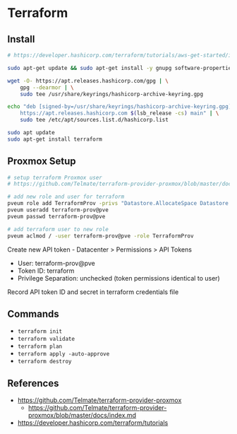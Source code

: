 # Terraform

## Install

```sh
# https://developer.hashicorp.com/terraform/tutorials/aws-get-started/install-cli

sudo apt-get update && sudo apt-get install -y gnupg software-properties-common

wget -O- https://apt.releases.hashicorp.com/gpg | \
    gpg --dearmor | \
    sudo tee /usr/share/keyrings/hashicorp-archive-keyring.gpg

echo "deb [signed-by=/usr/share/keyrings/hashicorp-archive-keyring.gpg] \
    https://apt.releases.hashicorp.com $(lsb_release -cs) main" | \
    sudo tee /etc/apt/sources.list.d/hashicorp.list

sudo apt update
sudo apt-get install terraform
```

## Proxmox Setup

```sh
# setup terraform Proxmox user
# https://github.com/Telmate/terraform-provider-proxmox/blob/master/docs/index.md

# add new role and user for terraform
pveum role add TerraformProv -privs "Datastore.AllocateSpace Datastore.Audit Pool.Allocate Sys.Audit Sys.Console Sys.Modify VM.Allocate VM.Audit VM.Clone VM.Config.CDROM VM.Config.Cloudinit VM.Config.CPU VM.Config.Disk VM.Config.HWType VM.Config.Memory VM.Config.Network VM.Config.Options VM.Migrate VM.Monitor VM.PowerMgmt"
pveum useradd terraform-prov@pve
pveum passwd terraform-prov@pve

# add terraform user to new role
pveum aclmod / -user terraform-prov@pve -role TerraformProv
```

Create new API token - Datacenter > Permissions > API Tokens

- User: terraform-prov@pve
- Token ID: terraform
- Privilege Separation: unchecked (token permissions identical to user)

Record API token ID and secret in terraform credentials file

## Commands

- `terraform init`
- `terraform validate`
- `terraform plan`
- `terraform apply -auto-approve`
- `terraform destroy`

## References

- https://github.com/Telmate/terraform-provider-proxmox
  - https://github.com/Telmate/terraform-provider-proxmox/blob/master/docs/index.md
- https://developer.hashicorp.com/terraform/tutorials
